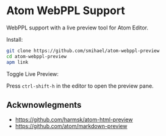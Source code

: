 # Atom WebPPL Support

WebPPL support with a live preview tool for Atom Editor.

Install:
```bash
git clone https://github.com/smihael/atom-webppl-preview
cd atom-webppl-preview
apm link
```

Toggle Live Preview:

Press `ctrl-shift-h` in the editor to open the preview pane.

<!--
![Atom HTML Preview](https://dl.dropboxusercontent.com/u/20947008/webbox/atom/atom-html-preview.png)

An example with [Twitter Bootstrap 3 Package][1]

![Atom HTML Preview with Bootstrap](https://dl.dropboxusercontent.com/u/20947008/webbox/atom/atom-bootstrap-3.gif)

[1]: http://atom.io/packages/atom-bootstrap3
-->


## Ackwnowlegments
- https://github.com/harmsk/atom-html-preview
- https://github.com/atom/markdown-preview
